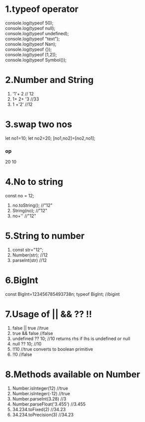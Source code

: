 # 1.typeof operator
 console.log(typeof 50); <br />
 console.log(typeof null); <br />
console.log(typeof undefined); <br />
console.log(typeof "text"); <br />
console.log(typeof Nan); <br />
console.log(typeof {}); <br />
console.log(typeof [1,2]); <br />
console.log(typeof Symbol());  <br />

# 2.Number and String
1. '1'+ 2    // 12
2.  1+ 2+ '3   //33
3.  1 +'2'  //12

# 3.swap two nos
let no1=10;
let no2=20;
[no1,no2]=[no2,no1];
 ### op
  20 10 
 
 # 4.No to string
 const no = 12; 
1. no.toString();  //"12"
2. String(no);      //"12"
3. no+''            //"12"

# 5.String to number
1. const str="12";
2. Number(str);    //12
3. parseInt(str)   //12

# 6.BigInt
const BigInt=123456785493738n;
typeof BigInt;                      //bigint

# 7.Usage of || && ?? !!
1. false || true    //true
2. true && false    //false
3. undefined ?? 10; //10 returns rhs if lhs is undefined or null
4. null ?? 10;      //10
5. !!10        //true converts to boolean primitive
6. !!0         //false
 
 # 8.Methods available on Number
 1. Number.isInteger(12)    //true
2. Number.isInteger(-12)    //true
3. Number.parseInt(3.28)    //3
4. Number.parseFloat('3.455')  //3.455
5. 34.234.toFixed(2)          //34.23
6. 34.234.toPrecision(3)       //34.23
